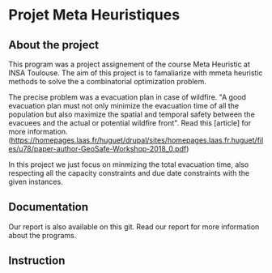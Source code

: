 # Projet Meta Heuristiques

## About the project 

This program was a project assignement of the course Meta Heuristic at INSA Toulouse. The aim of this project is to famaliarize with mmeta heuristic methods to solve the a combinatorial optimization problem.

The precise problem was a evacuation plan in case of wildfire. "A good evacuation plan must not only minimize the evacuation time of all the population but also maximize the spatial and temporal safety between the evacuees and the actual or potential wildfire front". Read this [article] for more information.(https://homepages.laas.fr/huguet/drupal/sites/homepages.laas.fr.huguet/files/u78/paper-author-GeoSafe-Workshop-2018_0.pdf) 

In this project we just focus on minmizing the total evacuation time, also respecting all the capacity constraints and due date constraints with the given instances.

## Documentation

Our report is also available on this git. Read our report for more information about the programs.

## Instruction





